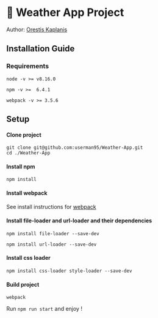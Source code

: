 # 🚀 Weather App Project

Author: [Orestis Kaplanis](https://github.com/userman95)

## Installation Guide
### Requirements
```
node -v >= v8.16.0

npm -v >=  6.4.1

webpack -v >= 3.5.6

```

## Setup
#### Clone project
```
git clone git@github.com:userman95/Weather-App.git
cd ./Weather-App
```
#### Install npm
```
npm install
```
#### Install webpack
  See install instructions for [webpack](https://webpack.js.org/guides/installation/)

#### Install file-loader and url-loader and their dependencies
```
npm install file-loader --save-dev

npm install url-loader --save-dev
```
#### Install css loader
```
npm install css-loader style-loader --save-dev
```
#### Build project
```
webpack
```
Run `npm run start` and enjoy ! 
